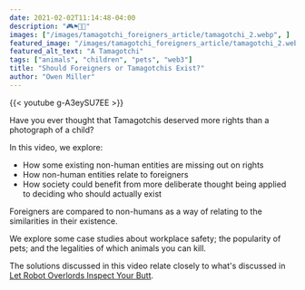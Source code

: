 ```yaml
---
date: 2021-02-02T11:14:48-04:00
description: "🎮⚑🚢🎱"
images: ["/images/tamagotchi_foreigners_article/tamagotchi_2.webp", ]
featured_image: "/images/tamagotchi_foreigners_article/tamagotchi_2.webp"
featured_alt_text: "A Tamagotchi"
tags: ["animals", "children", "pets", "web3"]
title: "Should Foreigners or Tamagotchis Exist?"
author: "Owen Miller"
---
```

{{< youtube g-A3eySU7EE >}}

Have you ever thought that Tamagotchis deserved more rights than a photograph of a child?

In this video, we explore:
* How some existing non-human entities are missing out on rights
* How non-human entities relate to foreigners
* How society could benefit from more deliberate thought being applied to deciding who should actually exist

Foreigners are compared to non-humans as a way of relating to the similarities in their existence.

We explore some case studies about workplace safety; the popularity of pets; and the legalities of which animals you can kill.

The solutions discussed in this video relate closely to what's discussed in [Let Robot Overlords Inspect Your Butt](robots_inspect_your_butt).